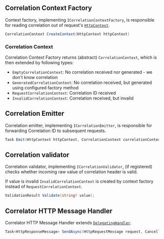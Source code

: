 ## Correlation Context Factory

Context factory, implementing `ICorrelationContextFactory`, is responsible for reading correlation out
of request's [`HttpContext`](https://docs.microsoft.com/en-us/dotnet/api/microsoft.aspnetcore.http.httpcontext).

```csharp
CorrelationContext CreateContext(HttpContext httpContext)
```

### Correlation Context

Correlation Context Factory returns (abstract) `CorrelationContext`, which is then extended by following types:

- `EmptyCorrelationContext`: No correlation received nor generated - we don't know correlation
- `GeneratedCorrelationContext`: No correlation received, but generated using configured factory method
- `RequestCorrelationContext`: Correlation ID received
- `InvalidCorrelationContext`: Correlation received, but invalid

## Correlation Emitter

Correlation emitter, implementing `ICorrelationEmitter`, is responsible for forwarding Correlation ID
to subsequent requests.

```csharp
Task Emit(HttpContext httpContext, CorrelationContext correlationContext)
```

## Correlation validator

Correlation validator, implementing `ICorrelationValidator`, (if registered) checks whether incoming raw
value of correlation header is valid.

If value is invalid `InvalidCorrelationContext` is created by context factory instead of `RequestCorrelationContext`.

```csharp
ValidationResult Validate(string? value);
```

## Correlator HTTP Message Handler

Correlator HTTP Message Handler extends [`DelegatingHandler`](https://docs.microsoft.com/en-us/dotnet/api/system.net.http.delegatinghandler).

```csharp
Task<HttpResponseMessage> SendAsync(HttpRequestMessage request, CancellationToken cancellationToken)
```
